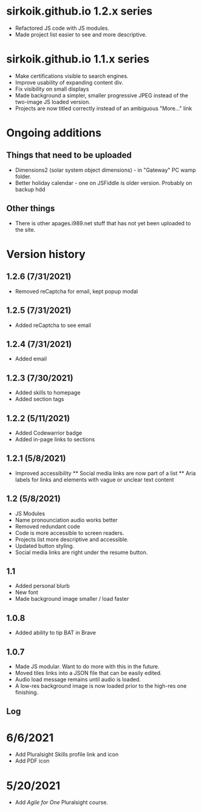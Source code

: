 # sirkoik.github.io 1.2.x series
* Refactored JS code with JS modules.
* Made project list easier to see and more descriptive.

# sirkoik.github.io 1.1.x series
* Make certifications visible to search engines.
* Improve usability of expanding content div.
* Fix visibility on small displays
* Made background a simpler, smaller progressive JPEG instead of the two-image JS loaded version.
* Projects are now titled correctly instead of an ambiguous "More..." link

# Ongoing additions

## Things that need to be uploaded
* Dimensions2 (solar system object dimensions) - in "Gateway" PC wamp folder.
* Better holiday calendar - one on JSFiddle is older version. Probably on backup hdd

## Other things
* There is other apages.i989.net stuff that has not yet been uploaded to the site.

# Version history

## 1.2.6 (7/31/2021)
* Removed reCaptcha for email, kept popup modal

## 1.2.5 (7/31/2021)
* Added reCaptcha to see email

## 1.2.4 (7/31/2021)
* Added email

## 1.2.3 (7/30/2021)
* Added skills to homepage
* Added section tags

## 1.2.2 (5/11/2021)
* Added Codewarrior badge
* Added in-page links to sections

## 1.2.1 (5/8/2021)
* Improved accessibility
** Social media links are now part of a list
** Aria labels for links and elements with vague or unclear text content

## 1.2 (5/8/2021)
* JS Modules
* Name pronounciation audio works better
* Removed redundant code
* Code is more accessible to screen readers.
* Projects list more descriptive and accessible.
* Updated button styling.
* Social media links are right under the resume button.

## 1.1
* Added personal blurb
* New font
* Made background image smaller / load faster

## 1.0.8
* Added ability to tip BAT in Brave

## 1.0.7
* Made JS modular. Want to do more with this in the future.
* Moved tiles links into a JSON file that can be easily edited.
* Audio load message remains until audio is loaded.
* A low-res background image is now loaded prior to the high-res one finishing.

## Log
# 6/6/2021
* Add Pluralsight Skills profile link and icon
* Add PDF icon

# 5/20/2021
* Add <i>Agile for One</i> Pluralsight course.